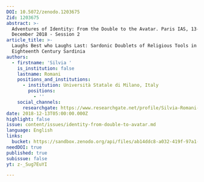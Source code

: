 ```yaml
---
DOI: 10.5072/zenodo.1203675
Zid: 1203675
abstract: >-
  Adventures of Identity: From the Double to the Avatar. Paris IAS, 13-14
  December 2018 - Session 2
article_title: >-
  Laughs Best who Laughs Last: Sardonic Doublets of Religious Tools in
  Eighteenth Century Sardinia
authors:
  - firstname: 'Silvia '
    is_institution: false
    lastname: Romani
    positions_and_institutions:
      - institution: Università Statale di Milano, Italy
        positions:
          - ''
    social_channels:
      researchgate: https://www.researchgate.net/profile/Silvia-Romani-2
date: 2018-12-13T05:00:00.000Z
highlight: false
issue: content/issues/identity-from-double-to-avatar.md
language: English
links:
  bucket: https://sandbox.zenodo.org/api/files/ab14ddc8-a032-419f-97a1-eab87eb1cba7
needDOI: true
published: true
subissue: false
yt: z-_Sug7EuYI

---
```








<Youtube yt="z-_Sug7EuYI" caption="Laughs Best who Laughs Last: Sardonic Doublets of Religious Tools in Eighteenth Century Sardinia"></Youtube>